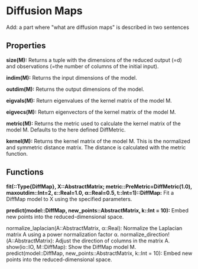 # Diffusion Maps

Add: a part where "what are diffusion maps" is described in two sentences

## Properties

**size(M):** Returns a tuple with the dimensions of the reduced output (=d) and observations (=the number of columns of the initial input).

**indim(M):** Returns the input dimensions of the model.

**outdim(M):** Returns the output dimensions of the model.

**eigvals(M):** Return eigenvalues of the kernel matrix of the model M.

**eigvecs(M):** Return eigenvectors of the kernel matrix of the model M.

**metric(M):** Returns the metric used to calculate the kernel matrix of the model M. Defaults to the here defined DiffMetric.

**kernel(M):** Returns the kernel matrix of the model M. This is the normalized and symmetric distance matrix. The distance is calculated with the metric function.

## Functions

**fit(::Type{DiffMap}, X::AbstractMatrix; metric::PreMetric=DiffMetric(1.0), maxoutdim::Int=2, ɛ::Real=1.0, α::Real=0.5, t::Int=1)::DiffMap:** Fit a DiffMap model to X using the specified parameters.

**predict(model::DiffMap, new_points::AbstractMatrix, k::Int = 10):** Embed new points into the reduced-dimensional space.

normalize_laplacian(A::AbstractMatrix, α::Real): Normalize the Laplacian matrix A using a power normalization factor α.
normalize_direction!(A::AbstractMatrix): Adjust the direction of columns in the matrix A.
show(io::IO, M::DiffMap): Show the DiffMap model M.
predict(model::DiffMap, new_points::AbstractMatrix, k::Int = 10): Embed new points into the reduced-dimensional space.